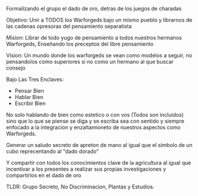Formalizando el grupo el dado de oro, detras de los juegos de charadas

Objetivo: Unir a TODOS los Warforgeds bajo un mismo pueblo y librarnos de las cadenas opresoras del pensamiento separatista

Mision: Librar de todo yugo de pensamiento a todos nuestros hermanos Warforgeds,  Enseñando los preceptos del libre pensamiento

Vision: Un mundo donde los warforgeds se vean como modelos a seguir, no pensandolos como superiores si no como un hermano al que buscar consejo

Bajo Las Tres Enclaves:
- Pensar Bien
- Hablar Bien
- Escribir Bien

No solo hablando de bien como estetico  o con vos (Todos son incluidos) sino que lo que se piense se diga y se escriba sea con sentido y siempre enfocado a la integracion y enzaltamioneto de nuestros aspectos como Warforgeds.

Generar un saludo secreto de apreton de mano al igual que el simbolo de un cubo reprecentando al "dado dorado"

Y compartir con todos los conocimientos clave de la agricultura al igual que incentivar a los presentes a realizar sus propias investigaciones y compartirlos en el dado de oro


TLDR: Grupo Secreto, No Discriminacion, Plantas y Estudios.